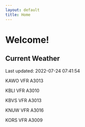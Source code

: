 ```yaml
---
layout: default
title: Home
---
```

# Welcome!

## Current Weather

Last updated: 2022-07-24 07:41:54

KAWO VFR A3013

KBLI VFR A3010

KBVS VFR A3013

KNUW VFR A3016

KORS VFR A3009


